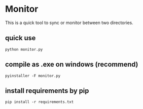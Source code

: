 # Monitor
This is a quick tool to sync or monitor between two directories.


## quick use
```
python monitor.py 
```

## compile as .exe on windows (recommend)
```
pyinstaller -F monitor.py
```

## install requirements by pip
```
pip install -r requirements.txt
```
